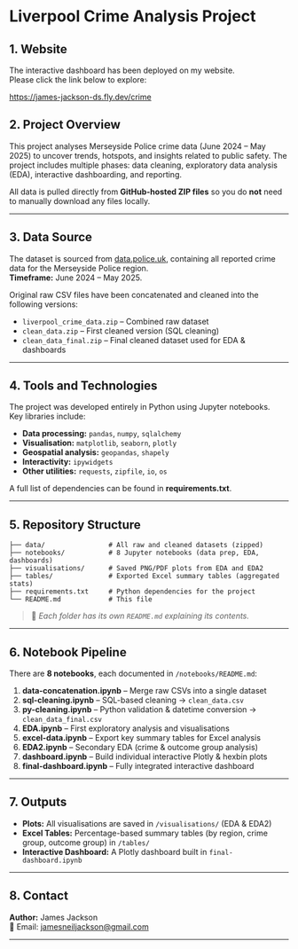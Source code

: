 # Liverpool Crime Analysis Project

## 1. Website
The interactive dashboard has been deployed on my website.  
Please click the link below to explore:

https://james-jackson-ds.fly.dev/crime

## 2. Project Overview
This project analyses Merseyside Police crime data (June 2024 – May 2025) to uncover trends, hotspots, and insights related to public safety. The project includes multiple phases: data cleaning, exploratory data analysis (EDA), interactive dashboarding, and reporting.

All data is pulled directly from **GitHub-hosted ZIP files** so you do **not** need to manually download any files locally.

---

## 3. Data Source
The dataset is sourced from [data.police.uk](https://data.police.uk/), containing all reported crime data for the Merseyside Police region.  
**Timeframe:** June 2024 – May 2025.  

Original raw CSV files have been concatenated and cleaned into the following versions:
- `liverpool_crime_data.zip` – Combined raw dataset  
- `clean_data.zip` – First cleaned version (SQL cleaning)  
- `clean_data_final.zip` – Final cleaned dataset used for EDA & dashboards  

---

## 4. Tools and Technologies
The project was developed entirely in Python using Jupyter notebooks.  
Key libraries include:
- **Data processing:** `pandas`, `numpy`, `sqlalchemy`
- **Visualisation:** `matplotlib`, `seaborn`, `plotly`
- **Geospatial analysis:** `geopandas`, `shapely`
- **Interactivity:** `ipywidgets`
- **Other utilities:** `requests`, `zipfile`, `io`, `os`

A full list of dependencies can be found in **requirements.txt**.

---

## 5. Repository Structure
```
├── data/                # All raw and cleaned datasets (zipped)
├── notebooks/           # 8 Jupyter notebooks (data prep, EDA, dashboards)
├── visualisations/      # Saved PNG/PDF plots from EDA and EDA2
├── tables/              # Exported Excel summary tables (aggregated stats)
├── requirements.txt     # Python dependencies for the project
└── README.md            # This file
```

> 📌 *Each folder has its own `README.md` explaining its contents.*

---

## 6. Notebook Pipeline
There are **8 notebooks**, each documented in `/notebooks/README.md`:
1. **data-concatenation.ipynb** – Merge raw CSVs into a single dataset  
2. **sql-cleaning.ipynb** – SQL-based cleaning → `clean_data.csv`  
3. **py-cleaning.ipynb** – Python validation & datetime conversion → `clean_data_final.csv`  
4. **EDA.ipynb** – First exploratory analysis and visualisations  
5. **excel-data.ipynb** – Export key summary tables for Excel analysis  
6. **EDA2.ipynb** – Secondary EDA (crime & outcome group analysis)  
7. **dashboard.ipynb** – Build individual interactive Plotly & hexbin plots  
8. **final-dashboard.ipynb** – Fully integrated interactive dashboard  

---

## 7. Outputs
- **Plots:** All visualisations are saved in `/visualisations/` (EDA & EDA2)  
- **Excel Tables:** Percentage-based summary tables (by region, crime group, outcome group) in `/tables/`  
- **Interactive Dashboard:** A Plotly dashboard built in `final-dashboard.ipynb`  

---

## 8. Contact
**Author:** James Jackson  
📧 Email: jamesneiljackson@gmail.com  

---
